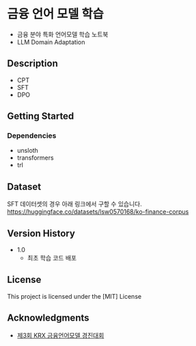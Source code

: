 # 금융 언어 모델 학습
- 금융 분야 특화 언어모델 학습 노트북
- LLM Domain Adaptation

## Description
- CPT
- SFT
- DPO

## Getting Started

### Dependencies

* unsloth
* transformers
* trl


## Dataset

SFT 데이터셋의 경우 아래 링크에서 구할 수 있습니다.
<a href="https://huggingface.co/datasets/lsw0570168/ko-finance-corpus">https://huggingface.co/datasets/lsw0570168/ko-finance-corpus</a>

## Version History

* 1.0
  * 최초 학습 코드 배포

## License

This project is licensed under the [MIT] License

## Acknowledgments
* [제3회 KRX 금융언어모델 경진대회](https://krxbench.koscom.co.kr/home/main)
